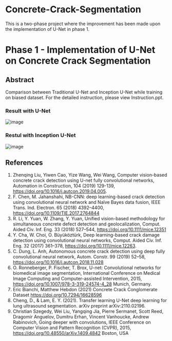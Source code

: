 # Concrete-Crack-Segmentation

This is a two-phase project where the improvement has been made upon the implementation of U-Net in phase 1.

# Phase 1 - Implementation of U-Net on Concrete Crack Segmentation

## Abstract
Comparison between Traditional U-Net and Inception U-Net while training on biased dataset. For the detailed instruction, please view Instruction.ppt.
### Result with U-Net
![image](https://github.com/TensorYue/Concrete-Crack-Segmentation/assets/112973740/c3e10175-2e13-48d4-af7c-ed818044adc6)
### Restul with Inception U-Net
![image](https://github.com/TensorYue/Concrete-Crack-Segmentation/assets/112973740/2fe61ed0-54c1-41d2-9c90-0ff08cdcb88d)


## References
1.	Zhenqing Liu, Yiwen Cao, Yize Wang, Wei Wang, Computer vision-based concrete crack detection using U-net fully convolutional networks, Automation in Construction, 104 (2019) 129-139, https://doi.org/10.1016/j.autcon.2019.04.005.
2.	F. Chen, M. Jahanshahi, NB-CNN: deep learning-based crack detection using convolutional neural network and Naïve Bayes data fusion, IEEE Trans. Ind. Electron. 65 (2018) 4392–4400, https://doi.org/10.1109/TIE.2017.2764844
3.	R. Li, Y. Yuan, W. Zhang, Y. Yuan, Unified vision-based methodology for simultaneous concrete defect detection and geolocalization, Comput. Aided Civ. Inf. Eng. 33 (2018) 527–544, https://doi.org/10.1111/mice.12351
4.	Y. Cha, W. Choi, O. Büyüköztürk, Deep learning-based crack damage detection using convolutional neural networks, Comput. Aided Civ. Inf. Eng. 32 (2017) 361–378, https://doi.org/10.1111/mice.12263.
5.	C. Dung, L. Anh, Autonomous concrete crack detection using deep fully convolutional neural network, Autom. Constr. 99 (2019) 52–58, https://doi.org/10.1016/j.autcon.2018.11.028
6.	O. Ronneberger, P. Fischer, T. Brox, U-net: Convolutional networks for biomedical image segmentation, International Conference on Medical Image Computing and Computer-assisted Intervention, 2015, https://doi.org/10.1007/978-3-319-24574-4_28 Munich, Germany.
7.	Eric Bianchi, Matthew Hebdon (2021) Concrete Crack Conglomerate Dataset https://doi.org/10.7294/16628596
8.	Cheng, D., & Lam, E. Y. (2021). Transfer learning U-Net deep learning for lung ultrasound segmentation. arXiv preprint arXiv:2110.02196.
9.	Christian Szegedy, Wei Liu, Yangqing Jia, Pierre Sermanet, Scott Reed, Dragomir Anguelov, Dumitru Erhan, Vincent Vanhoucke, Andrew Rabinovich, Going deeper with convolutions, IEEE Conference on Computer Vision and Pattern Recognition (CVPR), 2015,  https://doi.org/10.48550/arXiv.1409.4842 Boston, USA
